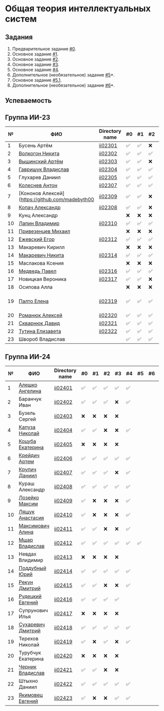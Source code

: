 # Общая теория интеллектуальных систем

## Задания

1. Предварительное задание [#0](./tasks/task_00/readme.md).
2. Основное задание [#1](./tasks/task_01/readme.md).
3. Основное задание [#2](./tasks/task_02/readme.md).
4. Основное задание [#3](./tasks/task_03/readme.md).
5. Основное задание [#4](./tasks/task_04/readme.md).
6. Дополнительное (необязательное) задание [#5](./tasks/task_05/readme.md)\*.
7. Основное задание [#5.1](https://github.com/brstu/OTIS-2023/issues/72).
8. Дополнительное (необязательное) задание [#6](./tasks/task_06/readme.md)\*.

## Успеваемость

## Группа ИИ-23

| №   | ФИО                                                          | Directory name           | #0  | #1  | #2  | #3  | #4  | #5  | #6  | #7  | Рейтинг             |
| --- | ------------------------------------------------------------ | ------------------------ | --- | --- | --- | --- | --- | --- | --- | --- | ------------------- |
| 1   | Бусень Артём                                                 | [ii02301](trunk/ii02301) | ✅  | ✅  | ❌  | ❌  | ✅  |     |     |     | 6                   |
| 2   | [Волкогон Никита](https://github.com/VolkogonNikita)         | [ii02302](trunk/II02302) | ✅  | ✅  | ✅  | ✅  | ✅  | ✅  |     |     | 9                   |
| 3   | [Вышинский Артём](https://github.com/arciomwww)              | [ii02303](trunk/ii02303) | ✅  | ✅  | ❌  | ❌  |     | ✅  |     |     | 8                   |
| 4   | [Гавришук Владислав](https://github.com/VLadGavrishuk)       | [ii02304](trunk/ii02304) | ✅  | ✅  | ✅  | ❌  | ✅  | ✅  |     |     | 7                   |
| 5   | Глухарев Даниил                                              | [ii02305](trunk/ii02305) | ✅  | ✅  | ✅  | ❌  |     |     |     |     | 7                   |
| 6   | [Колеснев Антон](https://github.com/Flugel228)               | [ii02307](trunk/ii02307) | ✅  | ✅  | ✅  | ❌  | ✅  |     |     |     | 7                   |
| 7   | [Кононов Алексей](https://github.com/madebyth00              | [ii02309](trunk/ii02309) | ✅  | ✅  | ❌  | ❌  |     |     |     |     | 6                   |
| 8   | [Копач Александр](https://github.com/AtticaQQ)               | [ii02308](trunk/ii02308) | ✅  | ✅  | ❌  | ❌  | ✅  |     |     |     | 6                   |
| 9   | Кунц Александр                                               |                          | ❌  | ❌  | ❌  | ❌  |     |     |     |     |                     |
| 10  | [Лапин Владимир](https://github.com/LapinVladimir)           | [ii02310](trunk/ii02310) | ✅  | ✅  | ✅  | ✅  | ✅  |     |     |     | 8                   |
| 11  | [Привезенцев Михаил](https://github.com/MishanyPrivezentsev) |                          | ❌  | ❌  | ❌  | ❌  |     |     |     |     |                     |
| 12  | [Ежевский Егор](https://github.com/pinkgrasss)               | [ii02312](trunk/ii02312) | ✅  | ✅  | ✅  | ✅  | ✅  |     |     |     | 8                   |
| 13  | Макаревич Кирилл                                             |                          | ❌  | ❌  | ❌  | ❌  |     |     |     |     |                     |
| 14  | [Макаревич Никита](https://github.com/sosiska52)             | [ii02314](trunk/ii02314) | ✅  | ✅  | ✅  | ❌  | ✅  |     |     |     | 7                   |
| 15  | Маслакова Ксения                                             |                          | ❌  | ❌  | ❌  | ❌  |     |     |     |     |                     |
| 16  | [Медведь Павел](https://github.com/Dizzers)                  | [ii02316](trunk/ii02316) | ✅  | ✅  | ✅  | ✅  | ✅  |     |     |     | 8                   |
| 17  | Новицкая Вероника                                            | [ii02317](trunk/ii02317) | ✅  | ✅  | ❌  | ❌  |     |     |     |     | 6                   |
| 18  | Осипова Алла                                                 |                          | ❌  | ❌  | ❌  | ❌  |     |     |     |     |                     |
| 19  | [Палто Елена](https://github.com/AlenaSokol)                 | [ii02319](trunk/ii02319) | ✅  | ✅  | ✅  | ✅  | ✅  | ✅  | ✅  |     | (научная работа) 10 |
| 20  | [Романюк Алексей](https://github.com/Gomziakoff)             | [ii02320](trunk/ii02320) | ✅  | ✅  | ✅  | ✅  | ✅  | ✅  |     |     | 9                   |
| 21  | [Скварнюк Давид](https://github.com/Bidway)                  | [ii02321](trunk/ii02321) | ✅  | ✅  | ✅  | ✅  | ✅  | ✅  |     |     | 9                   |
| 22  | [Тутина Елизавета](https://github.com/Eliza0756)             | [ii02322](trunk/ii02322) | ✅  | ✅  | ✅  | ✅  |     |     |     |     | 7                   |
| 23  | Швороб Владислав                                             |                          | ✅  | ✅  | ✅  | ❌  | ✅  |     |     |     | 7                   |

## Группа ИИ-24

| №   | ФИО                                                       | Directory name           | #0  | #1  | #2  | #3  | #4  | #5  | #6  | #7  | Рейтинг |
| --- | --------------------------------------------------------- | ------------------------ | --- | --- | --- | --- | --- | --- | --- | --- | ------- |
| 1   | [Алешко Ангелина](https://github.com/Melivu)              | [ii02401](trunk/ii02401) | ✅  | ✅  | ✅  | ✅  | ✅  |     |     |     | 8       |
| 2   | Баранчук Иван                                             | [ii02402](trunk/ii02402) | ✅  | ✅  | ✅  | ❌  | ✅  |     |     |     | 6       |
| 3   | Бузель Сергей                                             | [ii02403](trunk/ii02403) | ❌  | ❌  | ❌  | ❌  |     |     |     |     |         |
| 4   | [Капуза Николай](https://github.com/Pozitivchikkk3)       | [ii02404](trunk/ii02404) | ✅  | ✅  | ❌  | ❌  | ✅  |     |     |     | 6       |
| 5   | [Коцуба Екатерина](https://github.com/Katty-Bisha)        | [ii02405](trunk/ii02405) | ❌  | ❌  | ❌  | ❌  |     |     |     |     |         |
| 6   | [Крейдич Артем](https://github.com/TemaKreidic)           | [ii02406](trunk/ii02406) | ✅  | ✅  | ✅  | ✅  | ✅  |     |     |     | 8       |
| 7   | [Крупич Даниил](https://github.com/Duferig)               | [ii02407](trunk/ii02407) | ✅  | ✅  | ✅  | ❌  | ✅  |     |     |     | 8       |
| 8   | Кураш Александр                                           | [ii02408](trunk/ii02408) | ✅  | ✅  | ✅  | ✅  | ✅  |     |     |     | 9       |
| 9   | [Лозейко Максим](https://github.com/Maxim1-Lozeyko1)      | [ii02409](trunk/ii02409) | ✅  | ❌  | ❌  | ❌  | ✅  |     |     |     | 6       |
| 10  | [Лящук Анастасия](https://github.com/anasosia)            | [ii02410](trunk/ii02410) | ✅  | ❌  | ❌  | ❌  | ✅  |     |     |     | 6       |
| 11  | [Максимович Алина](https://github.com/vinberoj24)         | [ii02411](trunk/ii02411) | ✅  | ✅  | ❌  | ❌  | ✅  |     |     |     | 6       |
| 12  | [Мшар Владислав](https://github.com/MsharVladislav)       | [ii02412](trunk/ii02412) | ✅  | ✅  | ✅  | ✅  | ✅  | ✅  |     |     | 9       |
| 13  | Невдах Влидимир                                           | [ii02413](trunk/ii02413) | ❌  | ❌  | ❌  | ❌  |     |     |     |     |         |
| 14  | [Поддубный Юрий](https://github.com/Yura-108)             | [ii02414](trunk/ii02414) | ✅  | ✅  | ✅  | ✅  | ✅  |     |     |     | 8       |
| 15  | [Рекун Дмитрий](https://github.com/DmitryRekun)           | [ii02415](trunk/ii02415) | ✅  | ✅  | ❌  | ❌  | ✅  |     |     |     | 6       |
| 16  | [Рудецкий Евгений](https://github.com/RuuuuuD3)           | [ii02416](trunk/ii02416) | ✅  | ✅  | ✅  | ✅  |     |     |     |     | 7       |
| 17  | Супрунович Илья                                           | [ii02417](trunk/ii02417) | ❌  | ❌  | ❌  | ❌  |     |     |     |     |         |
| 18  | [Сухаревич Дмитрий](https://github.com/SukharevichDmitry) | [ii02418](trunk/ii02418) | ✅  | ✅  | ✅  | ✅  | ✅  |     |     |     | 7       |
| 19  | Терехов Николай                                           | [ii02419](trunk/ii02419) | ✅  | ❌  | ✅  | ❌  | ✅  |     |     |     | 6       |
| 20  | Турубчук Екатерина                                        | [ii02420](trunk/ii02420) | ❌  | ❌  | ❌  | ❌  |     |     |     |     |         |
| 21  | [Черник Владислав](https://github.com/fdlbro)             | [ii02421](trunk/ii02421) | ✅  | ✅  | ❌  | ❌  |     |     |     |     | 6       |
| 22  | Штыхно Даниил                                             | [ii02422](trunk/ii02422) | ✅  | ✅  | ✅  | ✅  | ✅  |     |     |     | 7       |
| 23  | [Якимовец Евгений](https://github.com/EuZireael)          | [ii02423](trunk/ii02423) | ✅  | ❌  | ❌  | ✅  | ✅  |     |     |     | 6       |

